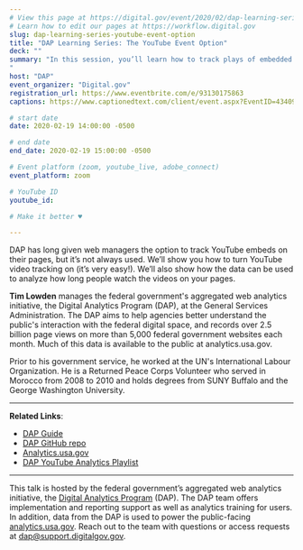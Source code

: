 ```yaml
---
# View this page at https://digital.gov/event/2020/02/dap-learning-series-youtube-event-option
# Learn how to edit our pages at https://workflow.digital.gov
slug: dap-learning-series-youtube-event-option
title: "DAP Learning Series: The YouTube Event Option"
deck: ""
summary: "In this session, you’ll learn how to track plays of embedded YouTube videos on your DAP-enabled pages, and how to create reports for analysis.
"
host: "DAP"
event_organizer: "Digital.gov"
registration_url: https://www.eventbrite.com/e/93130175863
captions: https://www.captionedtext.com/client/event.aspx?EventID=4340910&CustomerID=321

# start date
date: 2020-02-19 14:00:00 -0500

# end date
end_date: 2020-02-19 15:00:00 -0500

# Event platform (zoom, youtube_live, adobe_connect)
event_platform: zoom

# YouTube ID
youtube_id: 

# Make it better ♥

---
```


DAP has long given web managers the option to track YouTube embeds on their pages, but it’s not always used. We’ll show you how to turn YouTube video tracking on (it’s very easy!). We’ll also show how the data can be used to analyze how long people watch the videos on your pages.

**Tim Lowden** manages the federal government's aggregated web analytics initiative, the Digital Analytics Program (DAP), at the General Services Administration. The DAP aims to help agencies better understand the public's interaction with the federal digital space, and records over 2.5 billion page views on more than 5,000 federal government websites each month. Much of this data is available to the public at analytics.usa.gov.

Prior to his government service, he worked at the UN's International Labour Organization. He is a Returned Peace Corps Volunteer who served in Morocco from 2008 to 2010 and holds degrees from SUNY Buffalo and the George Washington University.

---

**Related Links**:

-   [DAP Guide](https://digital.gov/guide/dap/)
-   [DAP GitHub repo](https://github.com/digital-analytics-program/gov-wide-code)
-   [Analytics.usa.gov](https://analytics.usa.gov/)   
-   [DAP YouTube Analytics Playlist](https://www.youtube.com/playlist?list=PLd9b-GuOJ3nFwlyvLFUtmDpYFKezhot8P)

---

This talk is hosted by the federal government’s aggregated web analytics initiative, the [Digital Analytics Program](https://digital.gov/guide/dap/) (DAP). The DAP team offers implementation and reporting support as well as analytics training for users. In addition, data from the DAP is used to power the public-facing [analytics.usa.gov](https://analytics.usa.gov/). Reach out to the team with questions or access requests at [dap@support.digitalgov.gov](mailto:dap@support.digitalgov.gov).
